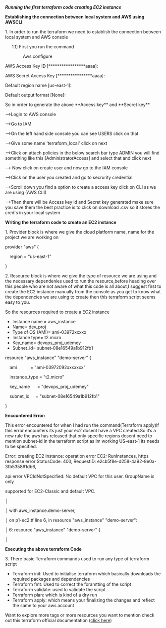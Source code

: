 ﻿***Running the first terraform code creating EC2 instance*** 


**Establishing the connection between local system and AWS using AWSCLI**

1\. In order to run the terraform we need to establish the connection between local system and AWS console

`   `1.1) First you run the command

`        `Aws configure

AWS Access Key ID [\*\*\*\*\*\*\*\*\*\*\*\*\*\*\*\*\*aaaa]:

AWS Secret Access Key [\*\*\*\*\*\*\*\*\*\*\*\*\*\*\*\*aaaa]:

Default region name [us-east-1]:

Default output format [None]:

So in order to generate the above \*\*Access key\*\* and \*\*Secret key\*\*

-->Login to AWS console

-->Go to IAM

-->On the left hand side console you can see USERS click on that

-->Give some name 'terraform\_local' click on next

-->Click on attach policies in the below search bar type ADMIN you will find something like this [AdministratorAccess] and select that and click next

--> Now click on create user and now go to the IAM console

-->Click on the user you created and go to secrurity credential

-->Scroll down you find a option to create a access key click on CLI as we are using (AWS CLI)

-->Then there will be Access key id and Secret key generated make sure you save them the best practice is to click on download .csv so it stores the cred's in your local system

**Writing the terraform code to create an EC2 instance**

1\. Provider block is where we give the cloud platform name, name for the project we are working on 

provider "aws" {

`  `region = "us-east-1"

}

2\. Resource block is where we give the type of resource we are using and the necessary dependenies used to run the resource,before heading over this people who are not aware of what this code is all about,I suggest first to create the EC2 instance manually from the console as you get to know what the dependencies we are using to create then this terraform script seems easy to you.

So the resources required to create a EC2 instance

- Instance name = aws\_instance
- Name= dev\_proj
- Type of OS (AMI)= ami-03972xxxxx
- Instance type= t2.micro
- Key\_name= devops\_proj\_udemey
- Subnet\_id= subnet-08e16549a1b912fb1

resource "aws\_instance" "demo-server" {

`  `ami           = "ami-03972092xxxxxxx"

`  `instance\_type = "t2.micro"

`  `key\_name      = "devops\_proj\_udemey"

`  `subnet\_id     = "subnet-08e16549a1b912fb1"

}

**Encountered Error:**

This error encountered for when I had run the command(Terraform apply)If this error encounters its just your ec2 dosent have a VPC created.So it’s a new rule the aws has released that only specific regions dosent need to mention subnet-id in the terraform script as im working US-east-1 its needs to be specified.

Error: creating EC2 Instance: operation error EC2: RunInstances, https response error StatusCode: 400, RequestID: e2cb5f8e-d258-4a92-8e0a-3fb535861db6, 

api error VPCIdNotSpecified: No default VPC for this user. GroupName is only 

supported for EC2-Classic and default VPC.

│

│   with aws\_instance.demo-server,

│   on p1-ec2.tf line 6, in resource "aws\_instance" "demo-server":

│    6: resource "aws\_instance" "demo-server" {

│



**Executing the above terraform Code**

3\. There basic Terraform commands used to run any type of terraform script

- Terraform init: Used to initialise terraform which basically downloads the required packages and dependencies 
- Terraform fmt: Used to correct the foramtting of the script
- Terraform validate: used to validate the script
- Terraform plan: which is kind of a dry run
- Terraform apply: which means your finalizing the changes and reflect the same to your aws account

Want to explore more tags or more resources you want to mention check out this terraform official documentation ([click here](https://registry.terraform.io/providers/hashicorp/aws/latest/docs/resources/instance))
